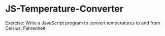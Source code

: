# JS-Temperature-Converter
 Exercise: Write a JavaScript program to convert temperatures to and from Celsius, Fahrenheit.
